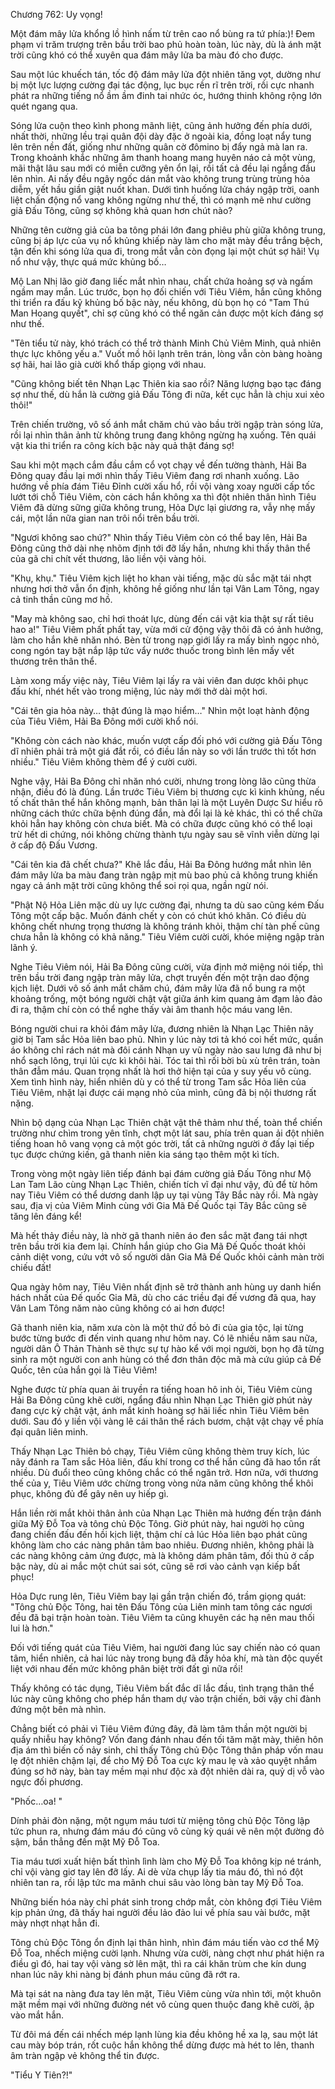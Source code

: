 




Chương 762: Uy vọng!


Một đám mây lửa khổng lồ hình nấm từ trên cao nổ bùng ra tứ phía:)! Đem phạm vi trăm trượng trên bầu trời bao phủ hoàn toàn, lúc này, dù là ánh mặt trời cũng khó có thể xuyên qua đám mây lửa ba màu đó cho được.

Sau một lúc khuếch tán, tốc độ đám mây lửa đột nhiên tăng vọt, dường như bị một lực lượng cường đại tác động, lục bục rền rĩ trên trời, rồi cực nhanh phát ra những tiếng nổ ầm ầm đinh tai nhức óc, hướng thinh không rộng lớn quét ngang qua.

Sóng lửa cuộn theo kình phong mãnh liệt, cũng ảnh hưởng đến phía dưới, nhất thời, những lều trại quân đội dày đặc ở ngoài kia, đồng loạt nẩy tung lên trên nền đất, giống như những quân cờ đômino bị đẩy ngả mà lan ra. Trong khoảnh khắc những âm thanh hoang mang huyên náo cả một vùng, mãi thật lâu sau mới có miễn cưỡng yên ổn lại, rồi tất cả đều lại ngẩng đầu lên nhìn. Ai nấy đều ngây ngốc dán mắt vào không trung trùng trùng hỏa diễm, yết hầu giần giật nuốt khan. Dưới tình huống lửa cháy ngập trời, oanh liệt chấn động nổ vang không ngừng như thế, thì có mạnh mẽ như cường giả Đấu Tông, cũng sợ không khả quan hơn chút nào?

Những tên cường giả của ba tông phái lớn đang phiêu phù giữa không trung, cũng bị áp lực của vụ nổ khủng khiếp này làm cho mặt mày đều trắng bệch, tận đến khi sóng lửa qua đi, trong mắt vẫn còn đọng lại một chút sợ hãi! Vụ nổ như vậy, thực quá mức khủng bố…

Mộ Lan Nhị lão giờ đang liếc mắt nhìn nhau, chất chứa hoảng sợ và ngấm ngầm may mắn. Lúc trước, bọn họ đối chiến với Tiêu Viêm, hắn cũng không thi triển ra đấu kỹ khủng bố bậc này, nếu không, dù bọn họ có "Tam Thú Man Hoang quyết", chỉ sợ cũng khó có thể ngăn cản được một kích đáng sợ như thế.

"Tên tiểu tử này, khó trách có thể trở thành Minh Chủ Viêm Minh, quả nhiên thực lực không yếu a." Vuốt mồ hôi lạnh trên trán, lòng vẫn còn bàng hoàng sợ hãi, hai lão già cười khổ thấp giọng với nhau.

"Cũng không biết tên Nhạn Lạc Thiên kia sao rồi? Năng lượng bạo tạc đáng sợ như thế, dù hắn là cường giả Đấu Tông đi nữa, kết cục hẳn là chịu xui xẻo thôi!"

Trên chiến trường, vô số ánh mắt chăm chú vào bầu trời ngập tràn sóng lửa, rồi lại nhìn thân ảnh từ không trung đang không ngừng hạ xuống. Tên quái vật kia thi triển ra công kích bậc này quả thật đáng sợ!

Sau khi một mạch cắm đầu cắm cổ vọt chạy về đến tường thành, Hải Ba Đông quay đầu lại mới nhìn thấy Tiêu Viêm đang rơi nhanh xuống. Lão hướng về phía đám Tiêu Đỉnh cười xấu hổ, rồi vội vàng xoay người cấp tốc lướt tới chỗ Tiêu Viêm, còn cách hắn không xa thì đột nhiên thân hình Tiêu Viêm đã dừng sững giữa không trung, Hỏa Dực lại giương ra, vẫy nhẹ mấy cái, một lần nữa gian nan trôi nổi trên bầu trời.

"Ngươi không sao chứ?" Nhìn thấy Tiêu Viêm còn có thể bay lên, Hải Ba Đông cũng thở dài nhẹ nhõm định tới đỡ lấy hắn, nhưng khi thấy thân thể của gã chi chít vết thương, lão liền vội vàng hỏi.

"Khụ, khụ." Tiêu Viêm kịch liệt ho khan vài tiếng, mặc dù sắc mặt tái nhợt nhưng hơi thở vẫn ổn định, không hề giống như lần tại Vân Lam Tông, ngay cả tinh thần cũng mơ hồ.

"May mà không sao, chỉ hơi thoát lực, dùng đến cái vật kia thật sự rất tiêu hao a!" Tiêu Viêm phất phất tay, vừa mới cử động vậy thôi đã có ảnh hưởng, làm cho hắn khẽ nhăn nhó. Bèn từ trong nạp giới lấy ra mấy bình ngọc nhỏ, cong ngón tay bật nắp lập tức vẩy nước thuốc trong bình lên mấy vết thương trên thân thể.

Làm xong mấy việc này, Tiêu Viêm lại lấy ra vài viên đan dược khôi phục đấu khí, nhét hết vào trong miệng, lúc này mới thở dài một hơi.

"Cái tên gia hỏa này… thật đúng là mạo hiểm…" Nhìn một loạt hành động của Tiêu Viêm, Hải Ba Đông mới cười khổ nói.

"Không còn cách nào khác, muốn vượt cấp đối phó với cường giả Đấu Tông dĩ nhiên phải trả một giá đắt rồi, có điều lần này so với lần trước thì tốt hơn nhiều." Tiêu Viêm không thèm để ý cười cười.

Nghe vậy, Hải Ba Đông chỉ nhăn nhó cười, nhưng trong lòng lão cũng thừa nhận, điều đó là đúng. Lần trước Tiêu Viêm bị thương cực kì kinh khủng, nếu tố chất thân thể hắn không mạnh, bản thân lại là một Luyên Dược Sư hiểu rõ những cách thức chữa bệnh đúng đắn, mà đổi lại là kẻ khác, thì có thể chữa khỏi hẳn hay không còn chưa biết. Mà có chữa được cũng khó có thể loại trừ hết di chứng, nói không chừng thành tựu ngày sau sẽ vĩnh viễn dừng lại ở cấp độ Đấu Vương.

"Cái tên kia đã chết chưa?" Khẽ lắc đầu, Hải Ba Đông hướng mắt nhìn lên đám mây lửa ba màu đang tràn ngập mịt mù bao phủ cả không trung khiến ngay cả ánh mặt trời cũng không thể soi rọi qua, ngần ngừ nói.

"Phật Nộ Hỏa Liên mặc dù uy lực cường đại, nhưng ta dù sao cũng kém Đấu Tông một cấp bậc. Muốn đánh chết y còn có chút khó khăn. Có điều dù không chết nhưng trọng thương là không tránh khỏi, thậm chí tàn phế cũng chưa hẳn là không có khả năng." Tiêu Viêm cười cười, khóe miệng ngập tràn lãnh ý.

Nghe Tiêu Viêm nói, Hải Ba Đông cũng cười, vừa định mở miệng nói tiếp, thì trên bầu trời đang ngập tràn mây lửa, chợt truyền đến một trận dao động kịch liệt. Dưới vô số ánh mắt chăm chú, đám mây lửa đã nổ bung ra một khoảng trống, một bóng người chật vật giữa ánh kim quang ảm đạm lảo đảo đi ra, thậm chí còn có thể nghe thấy vài âm thanh hộc máu vang lên.

Bóng người chui ra khỏi đám mây lửa, đương nhiên là Nhạn Lạc Thiên nãy giờ bị Tam sắc Hỏa liên bao phủ. Nhìn y lúc này tơi tả khó coi hết mức, quần áo không chỉ rách nát mà đôi cánh Nhạn uy vũ ngày nào sau lưng đã như bị nhổ sạch lông, trụi lủi cực kì khôi hài. Tóc tai thì rối bời bù xù trên trán, toàn thân đẫm máu. Quan trọng nhất là hơi thở hiện tại của y suy yếu vô cùng. Xem tình hình này, hiển nhiên dù y có thể từ trong Tam sắc Hỏa liên của Tiêu Viêm, nhặt lại được cái mạng nhỏ của mình, cũng đã bị nội thương rất nặng.

Nhìn bộ dạng của Nhạn Lạc Thiên chật vật thê thảm như thế, toàn thể chiến trường như chìm trong yên tĩnh, chợt một lát sau, phía trên quan ải đột nhiên tiếng hoan hô vang vọng cả một góc trời, tất cả những người ở đấy lại tiếp tục được chứng kiến, gã thanh niên kia sáng tạo thêm một kì tích.

Trong vòng một ngày liên tiếp đánh bại đám cường giả Đấu Tông như Mộ Lan Tam Lão cùng Nhạn Lạc Thiên, chiến tích vĩ đại như vậy, đủ để từ hôm nay Tiêu Viêm có thể dương danh lập uy tại vùng Tây Bắc này rồi. Mà ngày sau, địa vị của Viêm Minh cùng với Gia Mã Đế Quốc tại Tây Bắc cũng sẽ tăng lên đáng kể!

Mà hết thảy điều này, là nhờ gã thanh niên áo đen sắc mặt đang tái nhợt trên bầu trời kia đem lại. Chính hắn giúp cho Gia Mã Đế Quốc thoát khỏi cảnh diệt vong, cứu vớt vô số người dân Gia Mã Đế Quốc khỏi cảnh màn trời chiếu đất!

Qua ngày hôm nay, Tiêu Viên nhất định sẽ trở thành anh hùng uy danh hiển hách nhất của Đế quốc Gia Mã, dù cho các triều đại đế vương đã qua, hay Vân Lam Tông năm nào cũng không có ai hơn được!

Gã thanh niên kia, năm xưa còn là một thứ đồ bỏ đi của gia tộc, lại từng bước từng bước đi đến vinh quang như hôm nay. Có lẽ nhiều năm sau nữa, người dân Ô Thản Thành sẽ thực sự tự hào kể với mọi người, bọn họ đã từng sinh ra một người con anh hùng có thể đơn thân độc mã mà cứu giúp cả Đế Quốc, tên của hắn gọi là Tiêu Viêm!

Nghe được từ phía quan ải truyền ra tiếng hoan hô inh ỏi, Tiêu Viêm cùng Hải Ba Đông cũng khẽ cười, ngẩng đầu nhìn Nhạn Lạc Thiên giờ phút này đang cực kỳ chật vật, ánh mắt kinh hoàng sợ hãi liếc nhìn Tiêu Viêm bên dưới. Sau đó y liền vội vàng lê cái thân thể rách bươm, chật vật chạy về phía đại quân liên minh.

Thấy Nhạn Lạc Thiên bỏ chạy, Tiêu Viêm cũng không thèm truy kích, lúc nãy đánh ra Tam sắc Hỏa liên, đấu khí trong cơ thể hắn cũng đã hao tổn rất nhiều. Dù đuổi theo cũng không chắc có thể ngăn trở. Hơn nữa, với thương thế của y, Tiêu Viêm ước chừng trong vòng nửa năm cũng không thể khôi phục, không đủ để gây nên uy hiếp gì.

Hắn liền rời mắt khỏi thân ảnh của Nhạn Lạc Thiên mà hướng đến trận đánh giữa Mỹ Đỗ Toa và tông chủ Độc Tông. Giờ phút này, hai người họ cũng đang chiến đấu đến hồi kịch liệt, thậm chí cả lúc Hỏa liên bạo phát cũng không làm cho các nàng phân tâm bao nhiêu. Đương nhiên, không phải là các nàng không cảm ứng được, mà là không dám phân tâm, đối thủ ở cấp bậc này, dù ai mắc một chút sai sót, cũng sẽ rơi vào cảnh vạn kiếp bất phục!

Hỏa Dực rung lên, Tiêu Viêm bay lại gần trận chiến đó, trầm giọng quát: "Tông chủ Độc Tông, hai tên Đấu Tông của Liên minh tam tông các ngươi đều đã bại trận hoàn toàn. Tiêu Viêm ta cũng khuyên các hạ nên mau thối lui là hơn."

Đối với tiếng quát của Tiêu Viêm, hai người đang lúc say chiến nào có quan tâm, hiển nhiên, cả hai lúc này trong bụng đã đầy hỏa khí, mà tàn độc quyết liệt với nhau đến mức không phân biệt trời đất gì nữa rồi!

Thấy không có tác dụng, Tiêu Viêm bất đắc dĩ lắc đầu, tình trạng thân thể lúc này cũng không cho phép hắn tham dự vào trận chiến, bởi vậy chỉ đành đứng một bên mà nhìn.

Chẳng biết có phải vì Tiêu Viêm đứng đây, đã làm tâm thần một người bị quấy nhiễu hay không? Vốn đang đánh nhau đến tối tăm mặt mày, thiên hôn địa ám thì biến cố nảy sinh, chỉ thấy Tông chủ Độc Tông thân pháp vốn mau lẹ đột nhiên chậm lại, để cho Mỹ Đỗ Toa cực kỳ mau lẹ và xảo quyệt nhắm đúng sơ hở này, bàn tay mềm mại như độc xà đột nhiên dài ra, quỷ dị vỗ vào ngực đối phương.

"Phốc…oa! "

Dính phải đòn nặng, một ngụm máu tươi từ miệng tông chủ Độc Tông lập tức phun ra, nhưng đám máu đó cũng vô cùng kỳ quái vẽ nên một đường đỏ sậm, bắn thẳng đến mặt Mỹ Đỗ Toa.

Tia máu tươi xuất hiện bất thình lình làm cho Mỹ Đỗ Toa không kịp né tránh, chỉ vội vàng giơ tay lên đỡ lấy. Ai dè vừa chụp lấy tia máu đó, thì nó đột nhiên tan ra, rồi lập tức ma mãnh chui sâu vào lòng bàn tay Mỹ Đỗ Toa.

Những biến hóa này chỉ phát sinh trong chớp mắt, còn không đợi Tiêu Viêm kịp phản ứng, đã thấy hai người đều lảo đảo lui về phía sau vài bước, mặt mày nhợt nhạt hẳn đi.

Tông chủ Độc Tông ổn định lại thân hình, nhìn đám máu tiến vào cơ thể Mỹ Đỗ Toa, nhếch miệng cười lạnh. Nhưng vừa cười, nàng chợt như phát hiện ra điều gì đó, hai tay vội vàng sờ lên mặt, thì ra cái khăn trùm che kín dung nhan lúc nãy khi nàng bị đánh phun máu cũng đã rớt ra.

Mà tại sát na nàng đưa tay lên mặt, Tiêu Viêm cùng vừa nhìn tới, một khuôn mặt mềm mại với những đường nét vô cùng quen thuộc đang khẽ cười, ập vào mắt hắn.

Từ đôi má đến cái nhếch mép lạnh lùng kia đều không hề xa lạ, sau một lát cau mày bóp trán, rốt cuộc hắn không thể dừng được mà hét to lên, thanh âm tràn ngập vẻ không thể tin được.

"Tiểu Y Tiên?!"




